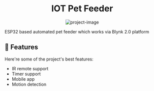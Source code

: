 <h1 align="center" id="title">IOT Pet Feeder</h1>

<p align="center"><img src="https://socialify.git.ci/ismailariyan/iot-pet-feeder/image?font=Source%20Code%20Pro&amp;language=1&amp;name=1&amp;owner=1&amp;pattern=Circuit%20Board&amp;stargazers=1&amp;theme=Dark" alt="project-image"></p>

<p id="description">ESP32 based automated pet feeder which works via Blynk 2.0 platform</p>

  
  
<h2>🧐 Features</h2>

Here're some of the project's best features:

*   IR remote support
*   Timer support
*   Mobile app
*   Motion detection
